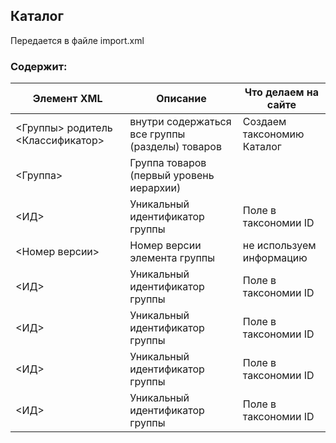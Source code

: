 ## Каталог
Передается в файле import.xml

### Содержит:
| Элемент XML                     | Описание                                      | Что делаем на сайте      |
|---------------------------------|-----------------------------------------------|--------------------------|
|<Группы> родитель <Классификатор>|внутри содержаться все группы (разделы) товаров|Создаем таксономию Каталог|
|<Группа>                         |Группа товаров (первый уровень иерархии)       |                          |
|<ИД>                             |Уникальный идентификатор группы                |Поле в таксономии ID      |
|<Номер версии> |Номер версии элемента группы|не используем информацию      |
|<ИД>                             |Уникальный идентификатор группы                |Поле в таксономии ID      |
|<ИД>                             |Уникальный идентификатор группы                |Поле в таксономии ID      |
|<ИД>                             |Уникальный идентификатор группы                |Поле в таксономии ID      |
|<ИД>                             |Уникальный идентификатор группы                |Поле в таксономии ID      |
